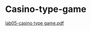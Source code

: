 # Casino-type-game
[lab05-casino type game.pdf](https://github.com/Zixin0325/Casino-type-game/files/6895577/lab05-casino.type.game.pdf)
